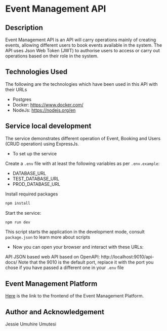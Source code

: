 # Event Management API


## Description

Event Management API is an API will carry operations mainly of creating events, allowing different users to book events available in the system. The API uses Json Web Token (JWT) to authorise  users to access or carry out operations based on their role in the system.


## Technologies Used

The following are the technologies which have been used in this API with their URLs

- Postgres
- Docker: https://www.docker.com/
- NodeJs: https://nodejs.org/en


## Service local development
The service demonstrates different operation of Event, Booking and Users (CRUD operation) using ExpressJs.

* To set up the service

Create a `.env` file with at least the following variables as per `.env.example`:
* DATABASE_URL
* TEST_DATABASE_URL
* PROD_DATABASE_URL

Install required packages
```bash
npm install
```

Start the service:
```bash
npm run dev
```

This script starts the application in the development mode, consult `package.json` to learn more about scripts


* Now you can open your browser and interact with these URLs:

API JSON based web API based on OpenAPI: http://localhost:9010/api-docs/
Note that the 9010 is the default port, replace it with the port you chose if you have passed a different one in your `.env` file

## Event Management Platform
[Here](https://github.com/UmuhireJessie/event-management-fn) is the link to the frontend of the Event Management Platform.

## Author and Acknowledgement
Jessie Umuhire Umutesi
